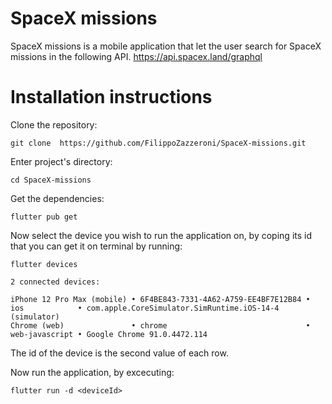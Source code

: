 # SpaceX missions

SpaceX missions is a mobile application that let the user search for SpaceX missions in the following API. https://api.spacex.land/graphql  

# Installation instructions

Clone the repository:

```git clone  https://github.com/FilippoZazzeroni/SpaceX-missions.git```

Enter project's directory:

```cd SpaceX-missions```

Get the dependencies:

```flutter pub get```

Now select the device you wish to run the application on, by coping its id that you can get it on terminal by running:

```flutter devices```

```
2 connected devices:

iPhone 12 Pro Max (mobile) • 6F4BE843-7331-4A62-A759-EE4BF7E12B84 • ios            • com.apple.CoreSimulator.SimRuntime.iOS-14-4 (simulator)
Chrome (web)               • chrome                               • web-javascript • Google Chrome 91.0.4472.114
```

The id of the device is the second value of each row.

Now run the application, by excecuting:

```flutter run -d <deviceId>```
